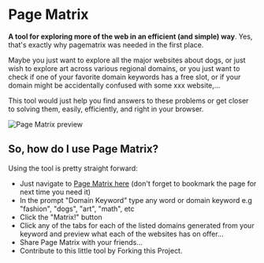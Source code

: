 Page Matrix
==========

**A tool for exploring more of the web in an efficient (and simple) way**. Yes, that's exactly why pagematrix was needed in the first place.

Maybe you just want to explore all the major websites about dogs, or just wish to explore art across various regional domains, or you just want to check if one of your favorite domain keywords has a free slot, or if your domain might be accidentally confused with some xxx website,...

This tool would just help you find answers to these problems or get closer to solving them, easily, efficiently, and right in your browser.

![Page Matrix preview](https://raw.github.com/mcnemesis/pagematrix/master/static/img/pagematrix.png)


So, how do I use Page Matrix?
--------------------------------------

Using the tool is pretty straight forward:

- Just navigate to [Page Matrix here](http://pagematrix.nuchwezi.com) (don't forget to bookmark the page for next time you need it)
- In the prompt "Domain Keyword" type any word or domain keyword e.g "fashion", "dogs", "art", "math", etc
- Click the "Matrix!" button
- Click any of the tabs for each of the listed domains generated from your keyword and preview what each of the websites has on offer...
- Share Page Matrix with your friends...
- Contribute to this little tool by Forking this Project.

